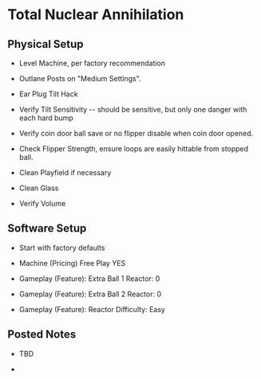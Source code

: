 # Total Nuclear Annihilation

## Physical Setup

-   Level Machine, per factory recommendation

-   Outlane Posts on "Medium Settings".

-   Ear Plug Tilt Hack

-   Verify Tilt Sensitivity -- should be sensitive, but only one danger with each hard bump

-   Verify coin door ball save or no flipper disable when coin door opened.

-   Check Flipper Strength, ensure loops are easily hittable from stopped ball.

-   Clean Playfield if necessary

-   Clean Glass

-   Verify Volume

## Software Setup

-   Start with factory defaults

-   Machine (Pricing) Free Play YES

-   Gameplay (Feature): Extra Ball 1 Reactor: 0

-   Gameplay (Feature): Extra Ball 2 Reactor: 0

-   Gameplay (Feature): Reactor Difficulty: Easy

## Posted Notes

-   TBD

-   
